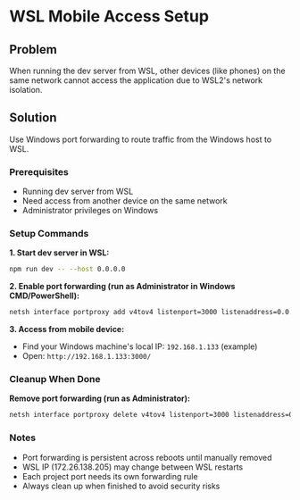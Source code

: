 # WSL Mobile Access Setup

## Problem
When running the dev server from WSL, other devices (like phones) on the same network cannot access the application due to WSL2's network isolation.

## Solution
Use Windows port forwarding to route traffic from the Windows host to WSL.

### Prerequisites
- Running dev server from WSL
- Need access from another device on the same network
- Administrator privileges on Windows

### Setup Commands

**1. Start dev server in WSL:**
```bash
npm run dev -- --host 0.0.0.0
```

**2. Enable port forwarding (run as Administrator in Windows CMD/PowerShell):**
```cmd
netsh interface portproxy add v4tov4 listenport=3000 listenaddress=0.0.0.0 connectport=3000 connectaddress=172.26.138.205
```

**3. Access from mobile device:**
- Find your Windows machine's local IP: `192.168.1.133` (example)
- Open: `http://192.168.1.133:3000/`

### Cleanup When Done

**Remove port forwarding (run as Administrator):**
```cmd
netsh interface portproxy delete v4tov4 listenport=3000 listenaddress=0.0.0.0
```

### Notes
- Port forwarding is persistent across reboots until manually removed
- WSL IP (172.26.138.205) may change between WSL restarts
- Each project port needs its own forwarding rule
- Always clean up when finished to avoid security risks